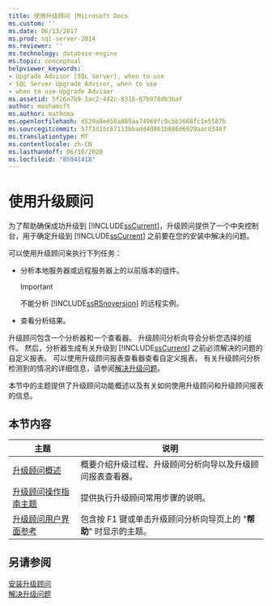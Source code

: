 ```yaml
---
title: 使用升级顾问 |Microsoft Docs
ms.custom: ''
ms.date: 06/13/2017
ms.prod: sql-server-2014
ms.reviewer: ''
ms.technology: database-engine
ms.topic: conceptual
helpviewer_keywords:
- Upgrade Advisor [SQL Server], when to use
- SQL Server Upgrade Advisor, when to use
- when to use Upgrade Advisor
ms.assetid: 5f26a7b9-1ac2-442c-8316-87b078db3baf
author: mashamsft
ms.author: mathoma
ms.openlocfilehash: d529a8ed50a885aa74969fc0cbb3668fc1e5587b
ms.sourcegitcommit: 57f1d15c67113bbadd40861b886d6929aacd3467
ms.translationtype: MT
ms.contentlocale: zh-CN
ms.lasthandoff: 06/18/2020
ms.locfileid: "85041418"
---
```

# <a name="working-with-upgrade-advisor"></a>使用升级顾问
  为了帮助确保成功升级到 [!INCLUDE[ssCurrent](../../includes/sscurrent-md.md)]，升级顾问提供了一个中央控制台，用于确定升级到 [!INCLUDE[ssCurrent](../../includes/sscurrent-md.md)] 之前要在您的安装中解决的问题。  
  
 可以使用升级顾问来执行下列任务：  
  
-   分析本地服务器或远程服务器上的以前版本的组件。  
  
    > [!IMPORTANT]  
    >  不能分析 [!INCLUDE[ssRSnoversion](../../includes/ssrsnoversion-md.md)] 的远程实例。  
  
-   查看分析结果。  
  
 升级顾问包含一个分析器和一个查看器。 升级顾问分析向导会分析您选择的组件。 然后，分析器生成有关升级到 [!INCLUDE[ssCurrent](../../includes/sscurrent-md.md)] 之前必须解决的问题的自定义报表。 可以使用升级顾问报表查看器查看自定义报表。 有关升级顾问分析检测到的情况的详细信息，请参阅[解决升级问题](../../../2014/sql-server/install/resolving-upgrade-issues.md)。  
  
 本节中的主题提供了升级顾问功能概述以及有关如何使用升级顾问和升级顾问报表的信息。  
  
## <a name="in-this-section"></a>本节内容  
  
|主题|说明|  
|-----------|-----------------|  
|[升级顾问概述](../../../2014/sql-server/install/overview-of-upgrade-advisor.md)|概要介绍升级过程、升级顾问分析向导以及升级顾问报表查看器。|  
|[升级顾问操作指南主题](../../../2014/sql-server/install/upgrade-advisor-how-to-topics.md)|提供执行升级顾问常用步骤的说明。|  
|[升级顾问用户界面参考](../../../2014/sql-server/install/upgrade-advisor-user-interface-reference.md)|包含按 F1 键或单击升级顾问分析向导页上的 "**帮助**" 时显示的主题。|  
  
## <a name="see-also"></a>另请参阅  
 [安装升级顾问](../../../2014/sql-server/install/installing-upgrade-advisor.md)   
 [解决升级问题](../../../2014/sql-server/install/resolving-upgrade-issues.md)  
  
  

